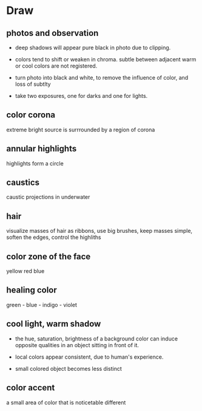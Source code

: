 # Draw

## photos and observation

- deep shadows will appear pure black in photo due to clipping.

- colors tend to shift or weaken in chroma. subtle between adjacent warm or cool colors are not registered.

- turn photo into black and white, to remove the influence of color, and loss of subtlty

- take two exposures, one for darks and one for lights.

## color corona

extreme bright source is surrrounded by a region of corona

## annular highlights

highlights form a circle

## caustics

caustic projections in underwater

## hair

visualize masses of hair as ribbons, use big brushes, keep masses simple, soften the edges, control the highliths

## color zone of the face

yellow
red
blue

## healing color

green - blue - indigo - violet

## cool light, warm shadow

- the hue, saturation, brightness of a background color can induce opposite qualities in an object sitting in front of it.

- local colors appear consistent, due to human's experience.

- small colored object becomes less distinct

## color accent

a small area of color that is noticetable different
